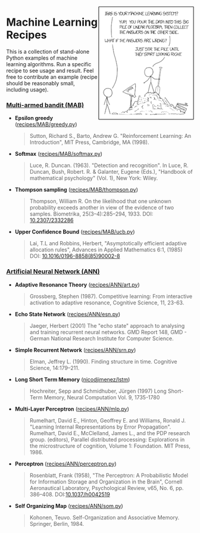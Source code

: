 
<a href="https://xkcd.com/1838/"><img src="xkcd.png" align="right"/></a>

# Machine Learning Recipes

This is a collection of stand-alone Python examples of machine learning
algorithms. Run a specific recipe to see usage and result. Feel free to
contribute an example (recipe should be reasonably small, including usage).

### [Multi-armed bandit (MAB)](https://en.wikipedia.org/wiki/Multi-armed_bandit)

* **Epsilon greedy** ([recipes/MAB/greedy.py](recipes/MAB/greedy.py))
  > Sutton, Richard S., Barto, Andrew G. "Reinforcement Learning: An
  > Introduction", MIT Press, Cambridge, MA (1998).

* **Softmax** ([recipes/MAB/softmax.py](recipes/MAB/softmax.py))
  > Luce, R. Duncan. (1963). "Detection and recognition". In Luce, R. Duncan,
  > Bush, Robert. R. & Galanter, Eugene (Eds.), "Handbook of mathematical
  > psychology" (Vol. 1), New York: Wiley.

* **Thompson sampling** ([recipes/MAB/thompson.py](recipes/MAB/thompson.py))
  > Thompson, William R. On the likelihood that one unknown probability exceeds
  > another in view of the evidence of two samples. Biometrika,
  > 25(3–4):285–294, 1933.  DOI: [10.2307/2332286](http://doi.org/10.2307/2332286)

* **Upper Confidence Bound** ([recipes/MAB/ucb.py](recipes/MAB/ucb.py))
  > Lai, T.L and Robbins, Herbert, "Asymptotically efficient adaptive
  > allocation rules", Advances in Applied Mathematics 6:1, (1985) DOI:
  > [10.1016/0196-8858(85)90002-8](http://doi.org/10.1016/0196-8858(85)90002-8)


### [Artificial Neural Network (ANN)](https://en.wikipedia.org/wiki/Artificial_neural_network)

* **Adaptive Resonance Theory** ([recipes/ANN/art.py](recipes/ANN/art.py))

  > Grossberg, Stephen (1987). Competitive learning: From interactive
  > activation to adaptive resonance, Cognitive Science, 11, 23-63.

* **Echo State Network** ([recipes/ANN/esn.py](recipes/ANN/esn.py))

  > Jaeger, Herbert (2001) The "echo state" approach to analysing and training
  > recurrent neural networks. GMD Report 148, GMD - German National Research
  > Institute for Computer Science.

* **Simple Recurrent Network** ([recipes/ANN/srn.py](recipes/ANN/srn.py))

  > Elman, Jeffrey L. (1990). Finding structure in time. Cognitive Science,
  > 14:179–211.

* **Long Short Term Memory** ([nicodjimenez/lstm](https://github.com/nicodjimenez/lstm))

  > Hochreiter, Sepp and Schmidhuber, Jürgen (1997) Long Short-Term Memory,
  > Neural Computation Vol. 9, 1735-1780

* **Multi-Layer Perceptron** ([recipes/ANN/mlp.py](recipes/ANN/mlp.py))

  > Rumelhart, David E., Hinton, Geoffrey E. and Williams, Ronald J. "Learning
  > Internal Representations by Error Propagation". Rumelhart, David E.,
  > McClelland, James L., and the PDP research group. (editors), Parallel
  > distributed processing: Explorations in the microstructure of cognition,
  > Volume 1: Foundation. MIT Press, 1986.

* **Perceptron** ([recipes/ANN/perceptron.py](recipes/ANN/perceptron.py))

  > Rosenblatt, Frank (1958), "The Perceptron: A Probabilistic Model for
  > Information Storage and Organization in the Brain", Cornell Aeronautical
  > Laboratory, Psychological Review, v65, No. 6,
  > pp. 386–408. DOI:[10.1037/h0042519](http://doi.org/10.1037/h0042519)

* **Self Organizing Map** ([recipes/ANN/som.py](recipes/ANN/som.py))

  > Kohonen, Teuvo. Self-Organization and Associative Memory. Springer, Berlin,
  > 1984.
